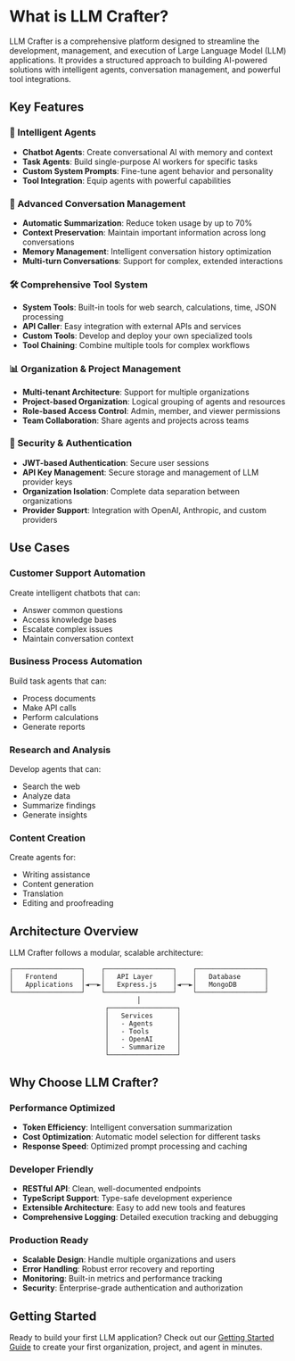 # What is LLM Crafter?

LLM Crafter is a comprehensive platform designed to streamline the development, management, and execution of Large Language Model (LLM) applications. It provides a structured approach to building AI-powered solutions with intelligent agents, conversation management, and powerful tool integrations.

## Key Features

### 🤖 Intelligent Agents

- **Chatbot Agents**: Create conversational AI with memory and context
- **Task Agents**: Build single-purpose AI workers for specific tasks
- **Custom System Prompts**: Fine-tune agent behavior and personality
- **Tool Integration**: Equip agents with powerful capabilities

### 💬 Advanced Conversation Management

- **Automatic Summarization**: Reduce token usage by up to 70%
- **Context Preservation**: Maintain important information across long conversations
- **Memory Management**: Intelligent conversation history optimization
- **Multi-turn Conversations**: Support for complex, extended interactions

### 🛠️ Comprehensive Tool System

- **System Tools**: Built-in tools for web search, calculations, time, JSON processing
- **API Caller**: Easy integration with external APIs and services
- **Custom Tools**: Develop and deploy your own specialized tools
- **Tool Chaining**: Combine multiple tools for complex workflows

### 📊 Organization & Project Management

- **Multi-tenant Architecture**: Support for multiple organizations
- **Project-based Organization**: Logical grouping of agents and resources
- **Role-based Access Control**: Admin, member, and viewer permissions
- **Team Collaboration**: Share agents and projects across teams

### 🔐 Security & Authentication

- **JWT-based Authentication**: Secure user sessions
- **API Key Management**: Secure storage and management of LLM provider keys
- **Organization Isolation**: Complete data separation between organizations
- **Provider Support**: Integration with OpenAI, Anthropic, and custom providers

## Use Cases

### Customer Support Automation

Create intelligent chatbots that can:

- Answer common questions
- Access knowledge bases
- Escalate complex issues
- Maintain conversation context

### Business Process Automation

Build task agents that can:

- Process documents
- Make API calls
- Perform calculations
- Generate reports

### Research and Analysis

Develop agents that can:

- Search the web
- Analyze data
- Summarize findings
- Generate insights

### Content Creation

Create agents for:

- Writing assistance
- Content generation
- Translation
- Editing and proofreading

## Architecture Overview

LLM Crafter follows a modular, scalable architecture:

```
┌─────────────────┐    ┌─────────────────┐    ┌─────────────────┐
│   Frontend      │    │   API Layer     │    │   Database      │
│   Applications  │◄──►│   Express.js    │◄──►│   MongoDB       │
└─────────────────┘    └─────────────────┘    └─────────────────┘
                                │
                        ┌─────────────────┐
                        │   Services      │
                        │   - Agents      │
                        │   - Tools       │
                        │   - OpenAI      │
                        │   - Summarize   │
                        └─────────────────┘
```

## Why Choose LLM Crafter?

### Performance Optimized

- **Token Efficiency**: Intelligent conversation summarization
- **Cost Optimization**: Automatic model selection for different tasks
- **Response Speed**: Optimized prompt processing and caching

### Developer Friendly

- **RESTful API**: Clean, well-documented endpoints
- **TypeScript Support**: Type-safe development experience
- **Extensible Architecture**: Easy to add new tools and features
- **Comprehensive Logging**: Detailed execution tracking and debugging

### Production Ready

- **Scalable Design**: Handle multiple organizations and users
- **Error Handling**: Robust error recovery and reporting
- **Monitoring**: Built-in metrics and performance tracking
- **Security**: Enterprise-grade authentication and authorization

## Getting Started

Ready to build your first LLM application? Check out our [Getting Started Guide](/getting-started) to create your first organization, project, and agent in minutes.
